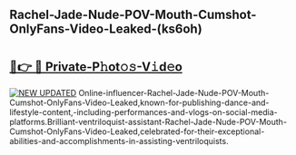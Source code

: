 ## Rachel-Jade-Nude-POV-Mouth-Cumshot-OnlyFans-Video-Leaked-(ks6oh)


# <h2><a href="https://mediaupload.pro?-19M">🔗👉 🔴 Private-P𝚑ot𝚘𝚜-V𝚒d𝚎o</a></h2>

[![NEW UPDATED](https://i.imgur.com/0qMVB7G.gif)](https://mediaupload.pro?-19M)
Online-influencer-Rachel-Jade-Nude-POV-Mouth-Cumshot-OnlyFans-Video-Leaked,known-for-publishing-dance-and-lifestyle-content,-including-performances-and-vlogs-on-social-media-platforms.Brilliant-ventriloquist-assistant-Rachel-Jade-Nude-POV-Mouth-Cumshot-OnlyFans-Video-Leaked,celebrated-for-their-exceptional-abilities-and-accomplishments-in-assisting-ventriloquists.  